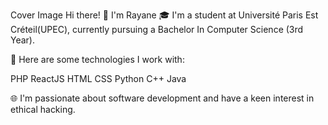Cover Image
Hi there! 👋 I'm Rayane
🎓 I'm a student at Université Paris Est Créteil(UPEC), currently pursuing a Bachelor In Computer Science (3rd Year).

🚀 Here are some technologies I work with:

PHP ReactJS HTML CSS Python C++ Java

🌐 I'm passionate about software development and have a keen interest in ethical hacking.

